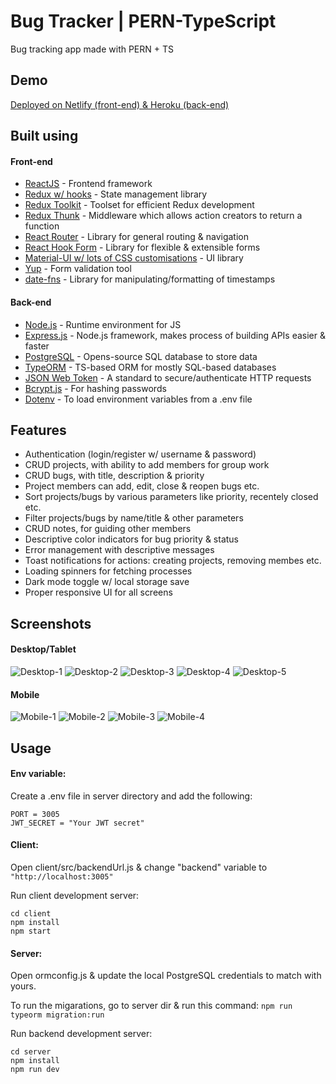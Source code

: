 # Bug Tracker | PERN-TypeScript

Bug tracking app made with PERN + TS

## Demo

[Deployed on Netlify (front-end) & Heroku (back-end)](https://thebugtracker.netlify.app)

## Built using

#### Front-end

- [ReactJS](https://reactjs.org/) - Frontend framework
- [Redux w/ hooks](https://redux.js.org/) - State management library
- [Redux Toolkit](https://redux-toolkit.js.org/) - Toolset for efficient Redux development
- [Redux Thunk](https://github.com/reduxjs/redux-thunk) - Middleware which allows action creators to return a function
- [React Router](https://reactrouter.com/) - Library for general routing & navigation
- [React Hook Form](https://react-hook-form.com/) - Library for flexible & extensible forms
- [Material-UI w/ lots of CSS customisations](https://material-ui.com/) - UI library
- [Yup](https://github.com/jquense/yup) - Form validation tool
- [date-fns](https://date-fns.org/) - Library for manipulating/formatting of timestamps

#### Back-end

- [Node.js](https://nodejs.org/en/) - Runtime environment for JS
- [Express.js](https://expressjs.com/) - Node.js framework, makes process of building APIs easier & faster
- [PostgreSQL](https://www.postgresql.org/) - Opens-source SQL database to store data
- [TypeORM](https://typeorm.io/) - TS-based ORM for mostly SQL-based databases
- [JSON Web Token](https://jwt.io/) - A standard to secure/authenticate HTTP requests
- [Bcrypt.js](https://www.npmjs.com/package/bcryptjs) - For hashing passwords
- [Dotenv](https://www.npmjs.com/package/dotenv) - To load environment variables from a .env file

## Features

- Authentication (login/register w/ username & password)
- CRUD projects, with ability to add members for group work
- CRUD bugs, with title, description & priority
- Project members can add, edit, close & reopen bugs etc.
- Sort projects/bugs by various parameters like priority, recentely closed etc.
- Filter projects/bugs by name/title & other parameters
- CRUD notes, for guiding other members
- Descriptive color indicators for bug priority & status
- Error management with descriptive messages
- Toast notifications for actions: creating projects, removing membes etc.
- Loading spinners for fetching processes
- Dark mode toggle w/ local storage save
- Proper responsive UI for all screens

## Screenshots

#### Desktop/Tablet

![Desktop-1](https://github.com/amand33p/bug-tracker-pern-ts/blob/master/screenshots/desktop-1.jpg)
![Desktop-2](https://github.com/amand33p/bug-tracker-pern-ts/blob/master/screenshots/desktop-2.jpg)
![Desktop-3](https://github.com/amand33p/bug-tracker-pern-ts/blob/master/screenshots/desktop-3.jpg)
![Desktop-4](https://github.com/amand33p/bug-tracker-pern-ts/blob/master/screenshots/desktop-4.jpg)
![Desktop-5](https://github.com/amand33p/bug-tracker-pern-ts/blob/master/screenshots/desktop-5.jpg)

#### Mobile

![Mobile-1](https://github.com/amand33p/bug-tracker-pern-ts/blob/master/screenshots/mobile-1.jpg)
![Mobile-2](https://github.com/amand33p/bug-tracker-pern-ts/blob/master/screenshots/mobile-2.jpg)
![Mobile-3](https://github.com/amand33p/bug-tracker-pern-ts/blob/master/screenshots/mobile-3.jpg)
![Mobile-4](https://github.com/amand33p/bug-tracker-pern-ts/blob/master/screenshots/mobile-4.jpg)

## Usage

#### Env variable:

Create a .env file in server directory and add the following:

```
PORT = 3005
JWT_SECRET = "Your JWT secret"

```

#### Client:

Open client/src/backendUrl.js & change "backend" variable to `"http://localhost:3005"`

Run client development server:

```
cd client
npm install
npm start
```

#### Server:

Open ormconfig.js & update the local PostgreSQL credentials to match with yours.

To run the migarations, go to server dir & run this command:
`npm run typeorm migration:run`

Run backend development server:

```
cd server
npm install
npm run dev
```
